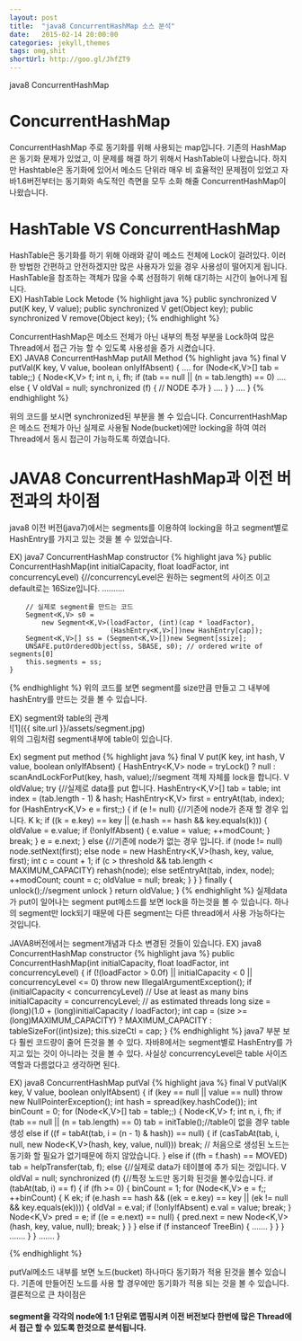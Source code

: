 ```yaml
---
layout: post
title:  "java8 ConcurrentHashMap 소스 분석"
date:   2015-02-14 20:00:00
categories: jekyll,themes
tags: omg,shit
shortUrl: http://goo.gl/JhfZT9
---
```

java8 ConcurrentHashMap

<h1>ConcurrentHashMap</h1>
ConcurrentHashMap 주로 동기화를 위해 사용되는 map입니다. 기존의 HashMap은 동기화 문제가 있었고, 이 문제를 해결 하기 위해서 HashTable이 나왔습니다. 
하지만 Hashtable은 동기화에 있어서 메소드 단위라 매우 비 효율적인 문제점이 있었고 자바1.6버전부터는 동기화와 속도적인 측면을 모두 소화 해줄  ConcurrentHashMap이 나왔습니다.

<h1>HashTable VS ConcurrentHashMap</h1>
HashTable은 동기화를 하기 위해 아래와 같이 메소드 전체에 Lock이 걸려있다. 이러한 방법한 간편하고 안전하겠지만 많은 사용자가 있을 경우 사용성이 떨어지게 됩니다. HashTable을 참조하는 객체가 많을 수록 선점하기 위해 대기하는 시간이 늘어나게 됩니다.
<br>
EX) HashTable Lock Metode
{% highlight java %}
public synchronized V put(K key, V value);
public synchronized V get(Object key);
public synchronized V remove(Object key);
{% endhighlight %}

ConcurrentHashMap은 메소드 전체가 아닌 내부의 특정 부분을 Lock하여 많은 Thread에서 접근 가능 할 수 있도록 사용성을 증가 시켰습니다.
<br>
EX) JAVA8 ConcurrentHashMap putAll Method
{% highlight java %}
  final V putVal(K key, V value, boolean onlyIfAbsent) {
       ....
        for (Node<K,V>[] tab = table;;) {
            Node<K,V> f; int n, i, fh;
            if (tab == null || (n = tab.length) == 0)
			....
            else {
                V oldVal = null;
                synchronized (f) {
                   // NODE 추가
                }
               ....
            }
        }
		....
    }
{% endhighlight %}

위의 코드를 보시면 synchronized된 부분을 볼 수 있습니다. ConcurrentHashMap은 메소드 전체가 아닌 실제로 사용될 Node(bucket)에만 locking을 하여 여러 Thread에서 동시 접근이 가능하도록 하였습니다.

<h1>JAVA8 ConcurrentHashMap과 이전 버전과의 차이점</h1>

java8 이전 버전(java7)에서는 segments를 이용하여 locking을 하고 segment별로 HashEntry를 가지고 있는 것을 볼 수 있었습니다.

EX) java7 ConcurrentHashMap constructor
{% highlight java %}
  public ConcurrentHashMap(int initialCapacity, float loadFactor, int concurrencyLevel) {//concurrencyLevel은 원하는 segment의 사이즈 이고 default로는 16Size입니다.
		..........
				
		// 실제로 segment를 만드는 코드
        Segment<K,V> s0 =
            new Segment<K,V>(loadFactor, (int)(cap * loadFactor),
                             (HashEntry<K,V>[])new HashEntry[cap]);
        Segment<K,V>[] ss = (Segment<K,V>[])new Segment[ssize];
        UNSAFE.putOrderedObject(ss, SBASE, s0); // ordered write of segments[0]
        this.segments = ss;
    }
{% endhighlight %}
위의 코드를 보면 segment를 size만큼 만들고 그 내부에 hashEntry를 만드는 것을 볼 수 있습니다.

EX) segment와 table의 관계
<br>
![1]({{ site.url }}/assets/segment.jpg)
<br>
위의 그림처럼 segment내부에 table이 있습니다.


Ex) segment put method
{% highlight java %}
 final V put(K key, int hash, V value, boolean onlyIfAbsent) {
            HashEntry<K,V> node = tryLock() ? null :
                scanAndLockForPut(key, hash, value);//segment 객체 자체를 lock을 합니다.
            V oldValue;
            try {//실제로 data를 put 합니다.
                HashEntry<K,V>[] tab = table;
                int index = (tab.length - 1) & hash;
                HashEntry<K,V> first = entryAt(tab, index);
                for (HashEntry<K,V> e = first;;) {
                    if (e != null) {//기존에 node가 존재 할 경우 입니다.
                        K k;
                        if ((k = e.key) == key ||
                            (e.hash == hash && key.equals(k))) {
                            oldValue = e.value;
                            if (!onlyIfAbsent) {
                                e.value = value;
                                ++modCount;
                            }
                            break;
                        }
                        e = e.next;
                    }
                    else {//기존에 node가 없는 경우 입니다.
                        if (node != null)
                            node.setNext(first);
                        else
                            node = new HashEntry<K,V>(hash, key, value, first);
                        int c = count + 1;
                        if (c > threshold && tab.length < MAXIMUM_CAPACITY)
                            rehash(node);
                        else
                            setEntryAt(tab, index, node);
                        ++modCount;
                        count = c;
                        oldValue = null;
                        break;
                    }
                }
            } finally {
                unlock();//segment unlock
            }
            return oldValue;
        }
{% endhighlight %}
실제data가 put이 일어나는 segment put메소드를 보면 lock을 하는것을 볼 수 있습니다. 하나의 segment만 lock되기 때문에 다른 segment는 다른 thread에서 사용 가능하다는 것입니다.



JAVA8버전에서는 segment개념과 다소 변경된 것들이 있습니다.
EX) java8 ConcurrentHashMap constructor
{% highlight java %}
   public ConcurrentHashMap(int initialCapacity,
                             float loadFactor, int concurrencyLevel) {
        if (!(loadFactor > 0.0f) || initialCapacity < 0 || concurrencyLevel <= 0)
            throw new IllegalArgumentException();
        if (initialCapacity < concurrencyLevel)   // Use at least as many bins
            initialCapacity = concurrencyLevel;   // as estimated threads
        long size = (long)(1.0 + (long)initialCapacity / loadFactor);
        int cap = (size >= (long)MAXIMUM_CAPACITY) ?
            MAXIMUM_CAPACITY : tableSizeFor((int)size);
        this.sizeCtl = cap;
    }
{% endhighlight %}
java7 부분 보다 훨씬 코드량이 줄어 든것을 볼 수 있다. 자바8에서는 segment별로 HashEntry를 가지고 있는 것이 아니라는 것을 볼 수 있다. 사실상 concurrencyLevel은 table 사이즈 역할과 다름없다고 생각하면 된다.

EX) java8 ConcurrentHashMap putVal
{% highlight java %}
  final V putVal(K key, V value, boolean onlyIfAbsent) {
        if (key == null || value == null) throw new NullPointerException();
        int hash = spread(key.hashCode());
        int binCount = 0;
        for (Node<K,V>[] tab = table;;) {
            Node<K,V> f; int n, i, fh;
            if (tab == null || (n = tab.length) == 0)
                tab = initTable();//table이 없을 경우 table생성
            else if ((f = tabAt(tab, i = (n - 1) & hash)) == null) {
                if (casTabAt(tab, i, null,
                             new Node<K,V>(hash, key, value, null)))
                    break;                   // 처음으로 생성된 노드는 동기화 할 필요가 없기때문에 하지 않았습니다.
            }
            else if ((fh = f.hash) == MOVED)
                tab = helpTransfer(tab, f);
            else {//실제로 data가 테이블에 추가 되는 것입니다.
                V oldVal = null;
                synchronized (f) {//특정 노드만 동기화 된것을 볼수있습니다.
                    if (tabAt(tab, i) == f) {
                        if (fh >= 0) {
                            binCount = 1;
                            for (Node<K,V> e = f;; ++binCount) {
                                K ek;
                                if (e.hash == hash &&
                                    ((ek = e.key) == key ||
                                     (ek != null && key.equals(ek)))) {
                                    oldVal = e.val;
                                    if (!onlyIfAbsent)
                                        e.val = value;
                                    break;
                                }
                                Node<K,V> pred = e;
                                if ((e = e.next) == null) {
                                    pred.next = new Node<K,V>(hash, key,
                                                              value, null);
                                    break;
                                }
                            }
                        }
                        else if (f instanceof TreeBin) {
                         .......
                        }
                    }
                }
                .......
            }
        }
    .......
    }

{% endhighlight %}

putVal메소드 내부를 보면 노드(bucket) 하나마다 동기화가 적용 된것을 볼수 있습니다. 기존에 만들어진 노드를 사용 할 경우에만  동기화가 적용 되는 것을 볼 수 있습니다.
결론적으로 큰 차이점은  <h4>segment을 각각의 node에 1:1 단위로 맵핑시켜 이전 버전보다 한번에 많은 Thread에서 접근 할 수 있도록 한것으로 분석됩니다.</h4>

